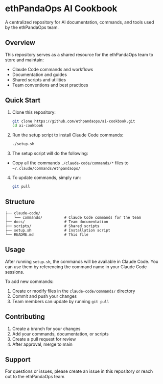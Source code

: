 # ethPandaOps AI Cookbook

A centralized repository for AI documentation, commands, and tools used by the ethPandaOps team.

## Overview

This repository serves as a shared resource for the ethPandaOps team to store and maintain:
- Claude Code commands and workflows
- Documentation and guides
- Shared scripts and utilities
- Team conventions and best practices

## Quick Start

1. Clone this repository:
   ```bash
   git clone https://github.com/ethpandaops/ai-cookbook.git
   cd ai-cookbook
   ```

2. Run the setup script to install Claude Code commands:
   ```bash
   ./setup.sh
   ```

3. The setup script will do the following:
- Copy all the commands `./claude-code/commands/*` files to `~/.claude/commands/ethpandaops/`

4. To update commands, simply run:
   ```bash
   git pull
   ```

## Structure

```
├── claude-code/
│   └── commands/          # Claude Code commands for the team
├── docs/                  # Team documentation
├── scripts/               # Shared scripts
├── setup.sh               # Installation script
└── README.md              # This file
```

## Usage

After running `setup.sh`, the commands will be available in Claude Code. You can use them by referencing the command name in your Claude Code sessions.

To add new commands:
1. Create or modify files in the `claude-code/commands/` directory
2. Commit and push your changes
3. Team members can update by running `git pull`

## Contributing

1. Create a branch for your changes
2. Add your commands, documentation, or scripts
3. Create a pull request for review
4. After approval, merge to main

## Support

For questions or issues, please create an issue in this repository or reach out to the ethPandaOps team.